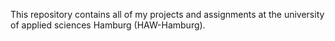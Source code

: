 This repository contains all of my projects and assignments at the university of applied sciences Hamburg (HAW-Hamburg).